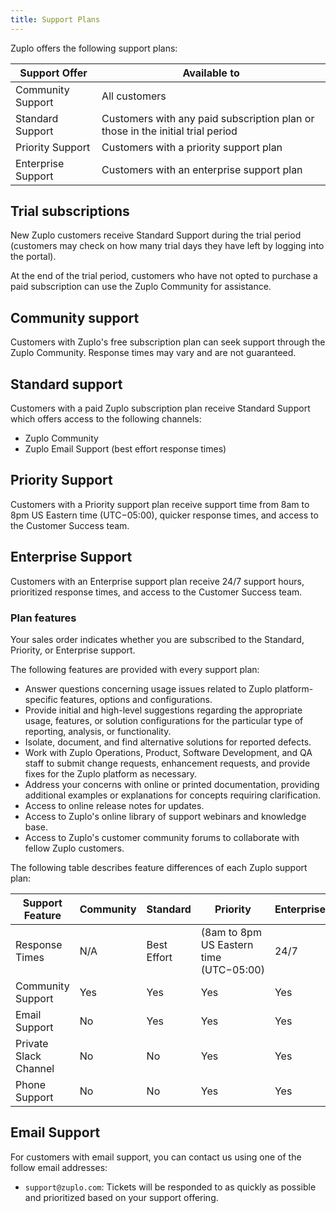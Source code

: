 ```yaml
---
title: Support Plans
---
```


Zuplo offers the following support plans:

| Support Offer      | Available to                                                                   |
| ------------------ | ------------------------------------------------------------------------------ |
| Community Support  | All customers                                                                  |
| Standard Support   | Customers with any paid subscription plan or those in the initial trial period |
| Priority Support   | Customers with a priority support plan                                         |
| Enterprise Support | Customers with an enterprise support plan                                      |

## Trial subscriptions

New Zuplo customers receive Standard Support during the trial period (customers may check on how many trial days they have left by logging into the portal).

At the end of the trial period, customers who have not opted to purchase a paid subscription can use the Zuplo Community for assistance.

## Community support

Customers with Zuplo's free subscription plan can seek support through the Zuplo Community. Response times may vary and are not guaranteed.

## Standard support

Customers with a paid Zuplo subscription plan receive Standard Support which offers access to the following channels:

- Zuplo Community
- Zuplo Email Support (best effort response times)

## Priority Support

Customers with a Priority support plan receive support time from 8am to 8pm US Eastern time (UTC−05:00), quicker response times, and access to the Customer Success team.

## Enterprise Support

Customers with an Enterprise support plan receive 24/7 support hours, prioritized response times, and access to the Customer Success team.

### Plan features

Your sales order indicates whether you are subscribed to the Standard, Priority, or Enterprise support.

The following features are provided with every support plan:

- Answer questions concerning usage issues related to Zuplo platform-specific features, options and configurations.
- Provide initial and high-level suggestions regarding the appropriate usage, features, or solution configurations for the particular type of reporting, analysis, or functionality.
- Isolate, document, and find alternative solutions for reported defects.
- Work with Zuplo Operations, Product, Software Development, and QA staff to submit change requests, enhancement requests, and provide fixes for the Zuplo platform as necessary.
- Address your concerns with online or printed documentation, providing additional examples or explanations for concepts requiring clarification.
- Access to online release notes for updates.
- Access to Zuplo's online library of support webinars and knowledge base.
- Access to Zuplo's customer community forums to collaborate with fellow Zuplo customers.

The following table describes feature differences of each Zuplo support plan:

| Support Feature       | Community | Standard    | Priority                                | Enterprise |
| --------------------- | --------- | ----------- | --------------------------------------- | ---------- |
| Response Times        | N/A       | Best Effort | (8am to 8pm US Eastern time (UTC−05:00) | 24/7       |
| Community Support     | Yes       | Yes         | Yes                                     | Yes        |
| Email Support         | No        | Yes         | Yes                                     | Yes        |
| Private Slack Channel | No        | No          | Yes                                     | Yes        |
| Phone Support         | No        | No          | Yes                                     | Yes        |

## Email Support

For customers with email support, you can contact us using one of the follow email addresses:

- `support@zuplo.com`: Tickets will be responded to as quickly as possible and prioritized based on your support offering.
